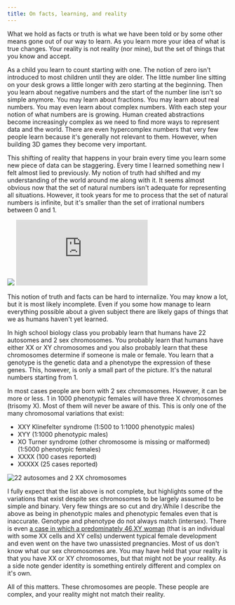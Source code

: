 ```yaml
---
title: On facts, learning, and reality
---
```


What we hold as facts or truth is what we have been told or by some other means gone out of our way to learn. As you learn more your idea of what is true changes. Your reality is not reality (nor mine), but the set of things that you know and accept. 

As a child you learn to count starting with one. The notion of zero isn't introduced to most children until they are older. The little number line sitting on your desk grows a little longer with zero starting at the beginning. Then you learn about negative numbers and the start of the number line isn't so simple anymore. You may learn about fractions. You may learn about real numbers. You may even learn about complex numbers. With each step your notion of what numbers are is growing. Human created abstractions become increasingly complex as we need to find more ways to represent data and the world. There are even hypercomplex numbers that very few people learn because it's generally not relevant to them. However, when building 3D games they become very important.

This shifting of reality that happens in your brain every time you learn some new piece of data can be staggering. Every time I learned something new I felt almost lied to previously. My notion of truth had shifted and my understanding of the world around me along with it. It seems almost obvious now that the set of natural numbers isn't adequate for representing all situations. However, it took years for me to process that the set of natural numbers is infinite, but it's smaller than the set of irrational numbers between 0 and 1. 

<div class="youtube_resize">
	<img src="/images/youtube_placeholder.png">
	<iframe class="youtube_frame" src="http://www.youtube.com/embed/C52zDdYpGIA?rel=0" frameborder="0" allowfullscreen></iframe>
</div>

This notion of truth and facts can be hard to internalize. You may know a lot, but it is most likely incomplete. Even if you some how manage to learn everything possible about a given subject there are likely gaps of things that we as humans haven't yet learned.

In high school biology class you probably learn that humans have 22 autosomes and 2 sex chromosomes. You probably learn that humans have either XX or XY chromosomes and you also probably learn that these chromosomes determine if someone is male or female. You learn that a genotype is the genetic data and a phenotype the expression of these genes. This, however, is only a small part of the picture. It's the natural numbers starting from 1. 

In most cases people are born with 2 sex chromosomes. However, it can be more or less. 1 in 1000 phenotypic females will have three X chromosomes (trisomy X). Most of them will never be aware of this. This is only one of the many chromosomal variations that exist:

- XXY Klinefelter syndrome (1:500 to 1:1000 phenotypic males)
- XYY (1:1000 phenotypic males)
- XO Turner syndrome (other chromosome is missing or malformed) (1:5000 phenotypic females)
- XXXX (100 cases reported)
- XXXXX (25 cases reported)


![22 autosomes and 2 XX chromosomes](chromosomes.jpg)

I fully expect that the list above is not complete, but highlights some of the variations that exist despite sex chromosomes to be largely assumed to be simple and binary. Very few things are so cut and dry.While I describe the above as being in phenotypic males and phenotypic females even that is inaccurate. Genotype and phenotype do not always match (intersex). There is even [a case in which a predominately 46,XY woman](http://jcem.endojournals.org/content/93/1/182.abstract) (that is an individual with some XX cells and XY cells) underwent typical female development and even went on the have two unassisted pregnancies. Most of us don't know what our sex chromosomes are. You may have held that your reality is that you have XX or XY chromosomes, but that might not be your reality. As a side note gender identity is something entirely different and complex on it's own. 

All of this matters. These chromosomes are people. These people are complex, and your reality might not match their reality. 
